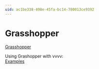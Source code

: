 ```yaml
---
uid: ac1be338-498e-45fa-bc14-780013ce9392
---
```


# Grasshopper


<a href="http://www.grasshopper3d.com/" class="extURL" target="_blank">Grasshopper</a>  



Using Grashopper with vvvv:  
<a href="http://www.grasshopper3d.com/video/video/listTagged?tag=vvvv" class="extURL" target="_blank">Examples</a>  




